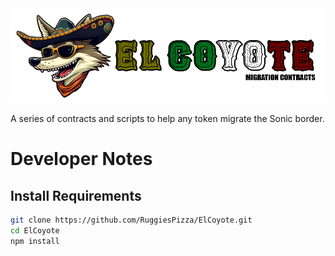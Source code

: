 <img src="https://github.com/RuggiesPizza/ElCoyote/blob/main/images/ElCoyoteBanner.png" width="750">

A series of contracts and scripts to help any token migrate the Sonic border. 

# Developer Notes 
## Install Requirements
```sh
git clone https://github.com/RuggiesPizza/ElCoyote.git
cd ElCoyote
npm install 
```
